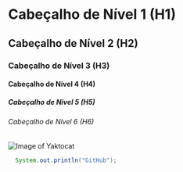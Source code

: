 # Cabeçalho de Nível 1 (H1)

## Cabeçalho de Nível 2 (H2)

### Cabeçalho de Nível 3 (H3)

#### Cabeçalho de Nível 4 (H4)

##### Cabeçalho de Nível 5 (H5)

###### Cabeçalho de Nível 6 (H6)

![Image of Yaktocat](https://octodex.github.com/images/yaktocat.png)

``` java
  System.out.println("GitHub");
```

